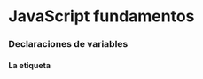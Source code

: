 # JavaScript fundamentos

### Declaraciones de variables

#### La etiqueta <script>
  - Puerta de entrada al código JavaScript en nuestros proyectos.
  - Vive en el <head> en el <body> de nuestros documentos HTML*.
 
 ```js
 <script>
    console.log("Hola Mundo!!!")
 </script>
```
  - A través de <script> podemos cargar JavaScript externo.
  - Para ello, utilizamos el atributo src y una URL al recurso, ya sea relativo o absoluto.
 ```js
  <script src="..."></script>
  ```
  - Muchas veces encontraremos <scrtipt> en <footer> en lugar de <header>, para asegurarnos de que el DOM está listo antes de acceder a él.    
  
  
 #### Elevado (hoisting)
  - JavaScript es un lenguaje con tipos dinámicos, es decir, podemos asignar y reasignar diferentes tipos a una misma variable (de ahí el nombre: variable).

  - Para hacerlo tenemos que utilizar dos fases diferentes: declaración e inicialización.
```js
var favorito // Declaracióm
favorito = 66 // Inicialización
favorito = "Juan" // Reasignación
```
    - Cuando creamos declaramos una variable, JavaScript le asigna el tipo _undefined_.
  - Si intentamos referenciar una variable antes de ser declarada, ¿qué crees que ocurrirá?.
  
  ```js
  console.log(nombre) // 🤔
  var nombre = "Juan"
  ```
  
  
  
